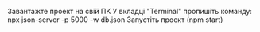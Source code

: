 
Завантажте проект на свій ПК
У вкладці "Terminal" пропишіть команду: npx json-server -p 5000 -w db.json
Запустіть проект (npm start)
